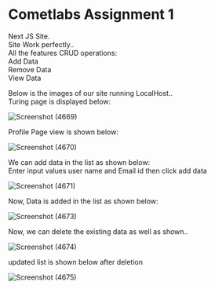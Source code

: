 # Cometlabs Assignment 1  
Next JS Site.  
Site Work perfectly..  
All the features CRUD operations:  
Add Data  
Remove Data  
View Data  

Below is the images of our site running LocalHost..  
Turing page is displayed below:  

![Screenshot (4669)](https://user-images.githubusercontent.com/78440942/156381173-2e83280f-d507-432e-abcf-d6343ee59859.png)

Profile Page view is shown below:  

![Screenshot (4670)](https://user-images.githubusercontent.com/78440942/156381206-78c243dd-e86d-4211-8521-8c4417f9fb6f.png)

We can add data in the list as shown below:  
Enter input values user name and Email id then click add data  

![Screenshot (4671)](https://user-images.githubusercontent.com/78440942/156381218-73e822d8-e2eb-4852-8d6f-d47116531ecc.png)

Now, Data is added in the list as shown below:   

![Screenshot (4673)](https://user-images.githubusercontent.com/78440942/156381242-ff76ae17-85e7-491f-94fa-40f193e9a2bc.png)

Now, we can delete the existing data as well as shown..  

![Screenshot (4674)](https://user-images.githubusercontent.com/78440942/156381333-4b1a34ad-858c-468f-994e-0b8f26635cfe.png)

updated list is shown below after deletion  

![Screenshot (4675)](https://user-images.githubusercontent.com/78440942/156381344-651f9638-5a0b-4bb9-9c3e-5f5943743ad3.png)

